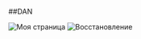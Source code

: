 ##DAN


![Моя страница](https://github.com/Nachyn/PageN/raw/master/Pagen/Content/img/PageN-MyPage.PNG)
![Восстановление](https://github.com/Nachyn/PageN/raw/master/Pagen/Content/img/PageN-Restore.PNG)
